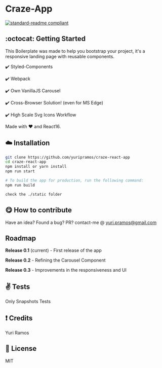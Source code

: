 # Craze-App

[![standard-readme compliant](https://img.shields.io/badge/readme%20style-standard-brightgreen.svg?style=flat-square)](https://github.com/RichardLitt/standard-readme)

## :octocat: Getting Started

This Boilerplate was made to help you bootstrap your project, it's a responsive landing page with reusable components.

:heavy_check_mark: Styled-Components

:heavy_check_mark: Webpack

:heavy_check_mark: Own VanillaJS Carousel

:heavy_check_mark: Cross-Browser Solution! (even for MS Edge)

:heavy_check_mark: High Scale Svg Icons Workflow

Made with :heart: and React16.

## :cloud: Installation

```sh
git clone https://github.com/yuripramos/craze-react-app
cd craze-react-app
npm install or yarn install
npm run start

# To build the app for production, run the following command:
npm run build

check the ./static folder
```

## :yum: How to contribute

Have an idea? Found a bug? PR? contact-me @ yuri.pramos@gmail.com

## Roadmap

**Release 0.1** (current) - First release of the app

**Release 0.2** - Refining the Carousel Component

**Release 0.3** - Improvements in the responsiveness and UI

## :v: Tests

Only Snapshots Tests

## :exclamation: Credits

Yuri Ramos

## :scroll: License

MIT
